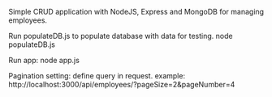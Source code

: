 Simple CRUD application with NodeJS, Express and MongoDB for managing employees.

Run populateDB.js to populate database with data for testing.
node populateDB.js

Run app:
node app.js

Pagination setting: define query in request.
example: http://localhost:3000/api/employees/?pageSize=2&pageNumber=4
